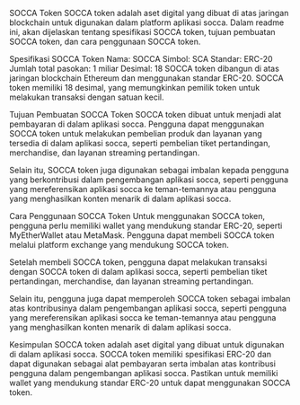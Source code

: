 SOCCA Token
SOCCA token adalah aset digital yang dibuat di atas jaringan blockchain untuk digunakan dalam platform aplikasi socca. Dalam readme ini, akan dijelaskan tentang spesifikasi SOCCA token, tujuan pembuatan SOCCA token, dan cara penggunaan SOCCA token.

Spesifikasi SOCCA Token
Nama: SOCCA
Simbol: SCA
Standar: ERC-20
Jumlah total pasokan: 1 miliar
Desimal: 18
SOCCA token dibangun di atas jaringan blockchain Ethereum dan menggunakan standar ERC-20. SOCCA token memiliki 18 desimal, yang memungkinkan pemilik token untuk melakukan transaksi dengan satuan kecil.

Tujuan Pembuatan SOCCA Token
SOCCA token dibuat untuk menjadi alat pembayaran di dalam aplikasi socca. Pengguna dapat menggunakan SOCCA token untuk melakukan pembelian produk dan layanan yang tersedia di dalam aplikasi socca, seperti pembelian tiket pertandingan, merchandise, dan layanan streaming pertandingan.

Selain itu, SOCCA token juga digunakan sebagai imbalan kepada pengguna yang berkontribusi dalam pengembangan aplikasi socca, seperti pengguna yang mereferensikan aplikasi socca ke teman-temannya atau pengguna yang menghasilkan konten menarik di dalam aplikasi socca.

Cara Penggunaan SOCCA Token
Untuk menggunakan SOCCA token, pengguna perlu memiliki wallet yang mendukung standar ERC-20, seperti MyEtherWallet atau MetaMask. Pengguna dapat membeli SOCCA token melalui platform exchange yang mendukung SOCCA token.

Setelah membeli SOCCA token, pengguna dapat melakukan transaksi dengan SOCCA token di dalam aplikasi socca, seperti pembelian tiket pertandingan, merchandise, dan layanan streaming pertandingan.

Selain itu, pengguna juga dapat memperoleh SOCCA token sebagai imbalan atas kontribusinya dalam pengembangan aplikasi socca, seperti pengguna yang mereferensikan aplikasi socca ke teman-temannya atau pengguna yang menghasilkan konten menarik di dalam aplikasi socca.

Kesimpulan
SOCCA token adalah aset digital yang dibuat untuk digunakan di dalam aplikasi socca. SOCCA token memiliki spesifikasi ERC-20 dan dapat digunakan sebagai alat pembayaran serta imbalan atas kontribusi pengguna dalam pengembangan aplikasi socca. Pastikan untuk memiliki wallet yang mendukung standar ERC-20 untuk dapat menggunakan SOCCA token.
